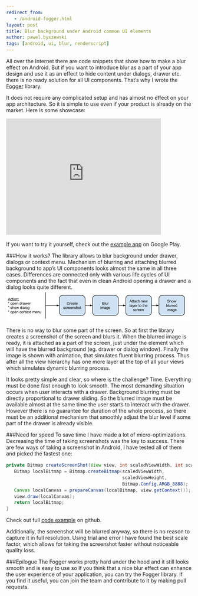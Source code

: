 ```yaml
---
redirect_from:
   - /android-fogger.html
layout: post
title: Blur background under Android common UI elements
author: pawel.byszewski
tags: [android, ui, blur, renderscript]
---
```

All over the Internet there are code snippets that show how to make a blur effect on Android. But if you want to
introduce blur as a part of your app design and use it as an effect to hide content under dialogs, drawer etc. there is
no ready solution for all UI components. That’s why I wrote the [Fogger](https://github.com/allegro/fogger) library. 

It does not require any complicated setup and has almost no effect on your app architecture. So it is simple to use
even if your product is already on the market. Here is some showcase:

<iframe height="315" width="420" src="https://www.youtube.com/embed/QqfhN5deSIU?rel=0" frameborder="0" allowfullscreen class="youtube_iframe"></iframe>

If you want to try it yourself, check out the 
[example app](https://play.google.com/store/apps/details?id=pl.allegro.foggerexample) on Google Play.


###How it works?
The library allows to blur background under drawer, dialogs or context menu. Mechanism of blurring and attaching
blurred background to app’s UI components looks almost the same in all three cases. Differences are connected only
with various life cycles of UI components and the fact that even in clean Android opening a drawer and a dialog looks
quite different. 
![schema](/img/articles/2015-07-30-android-fogger/schema.png)

There is no way to blur some part of the screen. So at first the library creates a screenshot of the
screen and blurs it. When the blurred image is ready, it is attached as a part of the screen, just under the element which will 
have the blurred background (eg. drawer or dialog window). Finally the image is shown with animation, that simulates fluent
blurring process. Thus after all the view hierarchy has one more layer at the top of all your views which simulates dynamic blurring process.

It looks pretty simple and clear, so where is the challenge? Time. Everything must be done fast enough to look smooth.
The most demanding situation occurs when user interacts with a drawer. Background blurring must be directly proportional
to drawer sliding. So the blurred image must be available almost at the same time the user starts to interact with the
drawer. However there is no guarantee for duration of the whole process, so there must be an additional mechanism that
smoothly adjust the blur level if some part of the drawer is already visible.

###Need for speed
To save time I have made a lot of micro-optimizations. Decreasing the time of taking screenshots was the key to success. There are few ways of taking a screenshot in Android, I have tested all of them and picked the fastest one:

```java
private Bitmap createScreenShot(View view, int scaledViewWidth, int scaledViewHeight) {
   Bitmap localBitmap = Bitmap.createBitmap(scaledViewWidth, 
                                            scaledViewHeight, 
                                            Bitmap.Config.ARGB_8888);
   Canvas localCanvas = prepareCanvas(localBitmap, view.getContext());
   view.draw(localCanvas);
   return localBitmap;
}
```

Check out full [code example](https://github.com/allegro/fogger/tree/master/example) on github.

Additionally, the screenshot will be blurred anyway, so there is no reason to capture it in full resolution. Using
trial and error I have found the best scale factor, which allows for taking the screenshot faster without noticeable
quality loss.


###Epilogue
The Fogger works pretty hard under the hood and it still looks smooth and is easy to use so If you think that a nice blur effect can enhance the user experience of your application, you can try the Fogger library. If you find it useful, you can join the team and contribute to it by making pull requests.  


